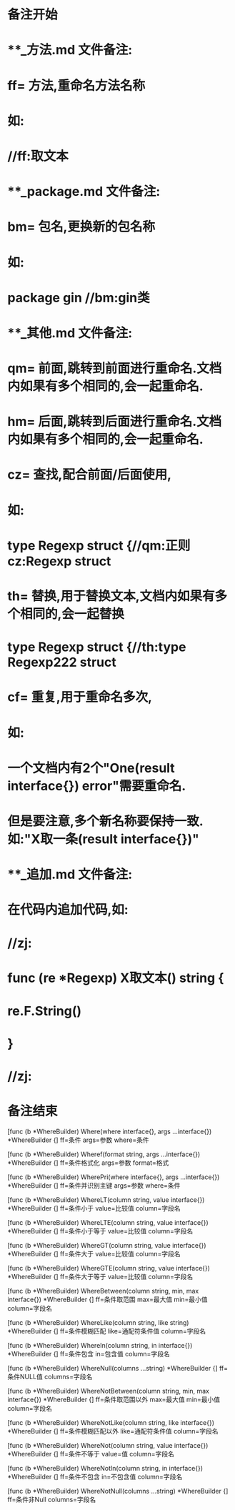 # 备注开始
# **_方法.md 文件备注:
# ff= 方法,重命名方法名称
# 如:
# //ff:取文本

# **_package.md 文件备注:
# bm= 包名,更换新的包名称 
# 如: 
# package gin //bm:gin类

# **_其他.md 文件备注:
# qm= 前面,跳转到前面进行重命名.文档内如果有多个相同的,会一起重命名.
# hm= 后面,跳转到后面进行重命名.文档内如果有多个相同的,会一起重命名.
# cz= 查找,配合前面/后面使用,
# 如:
# type Regexp struct {//qm:正则 cz:Regexp struct
#
# th= 替换,用于替换文本,文档内如果有多个相同的,会一起替换
# type Regexp struct {//th:type Regexp222 struct
#
# cf= 重复,用于重命名多次,
# 如: 
# 一个文档内有2个"One(result interface{}) error"需要重命名.
# 但是要注意,多个新名称要保持一致. 如:"X取一条(result interface{})"

# **_追加.md 文件备注:
# 在代码内追加代码,如:
# //zj:
# func (re *Regexp) X取文本() string { 
#    re.F.String()
# }
# //zj:
# 备注结束

[func (b *WhereBuilder) Where(where interface{}, args ...interface{}) *WhereBuilder {]
ff=条件
args=参数
where=条件

[func (b *WhereBuilder) Wheref(format string, args ...interface{}) *WhereBuilder {]
ff=条件格式化
args=参数
format=格式

[func (b *WhereBuilder) WherePri(where interface{}, args ...interface{}) *WhereBuilder {]
ff=条件并识别主键
args=参数
where=条件

[func (b *WhereBuilder) WhereLT(column string, value interface{}) *WhereBuilder {]
ff=条件小于
value=比较值
column=字段名

[func (b *WhereBuilder) WhereLTE(column string, value interface{}) *WhereBuilder {]
ff=条件小于等于
value=比较值
column=字段名

[func (b *WhereBuilder) WhereGT(column string, value interface{}) *WhereBuilder {]
ff=条件大于
value=比较值
column=字段名

[func (b *WhereBuilder) WhereGTE(column string, value interface{}) *WhereBuilder {]
ff=条件大于等于
value=比较值
column=字段名

[func (b *WhereBuilder) WhereBetween(column string, min, max interface{}) *WhereBuilder {]
ff=条件取范围
max=最大值
min=最小值
column=字段名

[func (b *WhereBuilder) WhereLike(column string, like string) *WhereBuilder {]
ff=条件模糊匹配
like=通配符条件值
column=字段名

[func (b *WhereBuilder) WhereIn(column string, in interface{}) *WhereBuilder {]
ff=条件包含
in=包含值
column=字段名

[func (b *WhereBuilder) WhereNull(columns ...string) *WhereBuilder {]
ff=条件NULL值
columns=字段名

[func (b *WhereBuilder) WhereNotBetween(column string, min, max interface{}) *WhereBuilder {]
ff=条件取范围以外
max=最大值
min=最小值
column=字段名

[func (b *WhereBuilder) WhereNotLike(column string, like interface{}) *WhereBuilder {]
ff=条件模糊匹配以外
like=通配符条件值
column=字段名

[func (b *WhereBuilder) WhereNot(column string, value interface{}) *WhereBuilder {]
ff=条件不等于
value=值
column=字段名

[func (b *WhereBuilder) WhereNotIn(column string, in interface{}) *WhereBuilder {]
ff=条件不包含
in=不包含值
column=字段名

[func (b *WhereBuilder) WhereNotNull(columns ...string) *WhereBuilder {]
ff=条件非Null
columns=字段名
